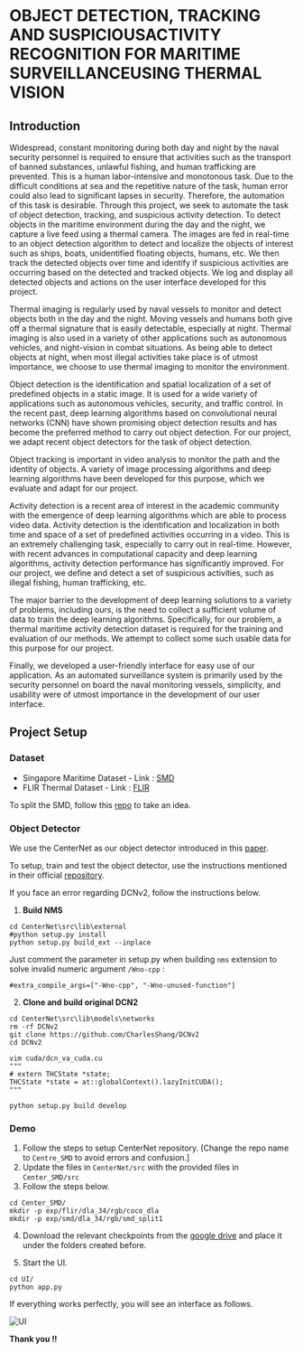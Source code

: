 # OBJECT DETECTION, TRACKING AND SUSPICIOUSACTIVITY RECOGNITION FOR MARITIME SURVEILLANCEUSING THERMAL VISION

## Introduction

Widespread, constant monitoring during both day and night by the naval security personnel is required to ensure that activities such as the transport of banned substances, unlawful fishing, and human trafficking are prevented. This is a human labor-intensive and monotonous task. Due to the difficult conditions at sea and the repetitive nature of the task, human error could also lead to significant lapses in security.
Therefore, the automation of this task is desirable. Through this project, we seek to automate the task of object detection, tracking, and suspicious activity detection. 
To detect objects in the maritime environment during the day and the night, we capture a live feed using a thermal camera. 
The images are fed in real-time to an object detection algorithm to detect and localize the objects of interest such as ships, boats, unidentified floating objects, humans, etc. 
We then track the detected objects over time and identify if suspicious activities are occurring based on the detected and tracked objects. 
We log and display all detected objects and actions on the user interface developed for this project. 

Thermal imaging is regularly used by naval vessels to monitor and detect objects both in the day and the night. Moving vessels and humans both give off a thermal signature that is easily detectable, especially at night. Thermal imaging is also used in a variety of other applications such as autonomous vehicles, and night-vision in combat situations. As being able to detect objects at night, when most illegal activities take place is of utmost importance, we choose to use thermal imaging to monitor the environment. 

Object detection is the identification and spatial localization of a set of predefined objects in a static image. It is used for a wide variety of applications such as autonomous vehicles, security, and traffic control. In the recent past, deep learning algorithms based on convolutional neural networks (CNN) have shown promising object detection results and has become the preferred method to carry out object detection. For our project, we adapt recent object detectors for the task of object detection. 

Object tracking is important in video analysis to monitor the path and the identity of objects. A variety of image processing algorithms and deep learning algorithms have been developed for this purpose, which we evaluate and adapt for our project. 

Activity detection is a recent area of interest in the academic community with the emergence of deep learning algorithms which are able to process video data. Activity detection is the identification and localization in both time and space of a set of predefined activities occurring in a video. This is an extremely challenging task, especially to carry out in real-time. However, with recent advances in computational capacity and deep learning algorithms, activity detection performance has significantly improved. For our project, we define and detect a set of suspicious activities, such as illegal fishing, human trafficking, etc.

The major barrier to the development of deep learning solutions to a variety of problems, including ours, is the need to collect a sufficient volume of data to train the deep learning algorithms. Specifically, for our problem, a thermal maritime activity detection dataset is required for the training and evaluation of our methods. We attempt to collect some such usable data for this purpose for our project. 

Finally, we developed a user-friendly interface for easy use of our application. As an automated surveillance system is primarily used by the security personnel on board the naval monitoring vessels, simplicity, and usability were of utmost importance in the development of our user interface. 

## Project Setup

### Dataset 

* Singapore Maritime Dataset - Link : [SMD](https://sites.google.com/site/dilipprasad/home/singapore-maritime-dataset) 
* FLIR Thermal Dataset - Link : [FLIR](https://www.flir.com/oem/adas/adas-dataset-form/)

To split the SMD, follow this [repo](https://github.com/tilemmpon/Singapore-Maritime-Dataset-Trained-Deep-Learning-Models) to take an idea.

### Object Detector

We use the CenterNet as our object detector introduced in this [paper](https://arxiv.org/abs/1904.07850 ).

To setup, train and test the object detector, use the instructions mentioned in their official [repository](https://github.com/xingyizhou/CenterNet).

If you face an error regarding DCNv2, follow the instructions below.

1. **Build NMS**

```
cd CenterNet\src\lib\external
#python setup.py install
python setup.py build_ext --inplace
```

Just comment the parameter in setup.py when building `nms` extension to solve invalid numeric argument `/Wno-cpp` :

`
#extra_compile_args=["-Wno-cpp", "-Wno-unused-function"]
`

2. **Clone and build original DCN2**

```
cd CenterNet\src\lib\models\networks
rm -rf DCNv2
git clone https://github.com/CharlesShang/DCNv2
cd DCNv2

vim cuda/dcn_va_cuda.cu
"""
# extern THCState *state;
THCState *state = at::globalContext().lazyInitCUDA();
"""

python setup.py build develop

```

### Demo

1. Follow the steps to setup CenterNet repository. [Change the repo name to `Centre_SMD` to avoid errors and confusion.]
2. Update the files in `CenterNet/src` with the provided files in `Center_SMD/src`
3. Follow the steps below.
```
cd Center_SMD/
mkdir -p exp/flir/dla_34/rgb/coco_dla
mkdir -p exp/smd/dla_34/rgb/smd_split1
```

4. Download the relevant checkpoints from the [google drive](https://drive.google.com/drive/folders/1QqPEGYg_mI7EMQypvQuzvi8myc1vy2YM?usp=sharing) and place it under the folders created before. 

5. Start the UI.

```
cd UI/
python app.py
```

If everything works perfectly, you will see an interface as follows.

![UI](https://github.com/sakunaharinda/FYP-Maritime_Surveillance/blob/main/Capture.PNG)


**Thank you !!**



